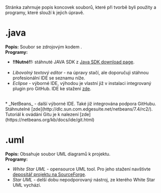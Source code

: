 Stránka zahrnuje popis koncovek souborů, které při tvorbě byli použity a programy, které slouží k jejich úpravě.

# .java
**Popis:** Soubor se zdrojovým kodem . <br>
**Programy:** <br>
* **!!Nutné!!:** stáhnuté JAVA SDK z [Java SDK download page](www.oracle.com/technetwork/java/javase/downloads/jdk7-downloads-1880260.html).
<br><br>
* _Libovolný textový editor_ - na úpravy stačí, ale doporučuji stáhnou profesionální IDE se seznamu níže.<br>
* _Eclipse_ - výborné IDE, výhodou je vlastní již v instalaci integrovaný plugin pro GitHub. IDE ke stažení  [zde](http://www.eclipse.org/downloads/packages/eclipse-ide-java-developers/keplersr1).
<br>
* _NetBeans_ - další výborné IDE. Také již integrována podpora GitHubu. Stáhnutelné [zde](http://dlc.sun.com.edgesuite.net/netbeans/7.4/rc2/). Tutoriál k ovádání Gitu je k nalezení [zde](https://netbeans.org/kb/docs/ide/git.html)

# .uml
**Popis:** Obsahuje soubor UML diagramů k projektu. <br>
**Programy:** <br>
* _White Star UML_ - opensource UML tool. Pro jeho stažení navštivte [depositář projektu na SourceForge](http://sourceforge.net/projects/whitestaruml/).
* _Star UML_ - delší dobu nepodporovaný nástroj, ze kterého White Star UML vychází.




